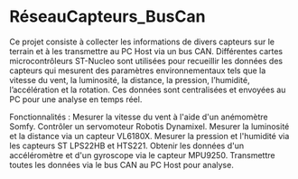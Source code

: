 # RéseauCapteurs_BusCan

Ce projet consiste à collecter les informations de divers capteurs sur le terrain et à les transmettre au PC Host via un bus CAN. Différentes cartes microcontrôleurs ST-Nucleo sont utilisées pour recueillir les données des capteurs qui mesurent des paramètres environnementaux tels que la vitesse du vent, la luminosité, la distance, la pression, l’humidité, l’accélération et la rotation. Ces données sont centralisées et envoyées au PC pour une analyse en temps réel.

Fonctionnalités :
Mesurer la vitesse du vent à l'aide d'un anémomètre Somfy.
Contrôler un servomoteur Robotis Dynamixel.
Mesurer la luminosité et la distance via un capteur VL6180X.
Mesurer la pression et l'humidité via les capteurs ST LPS22HB et HTS221.
Obtenir les données d'un accéléromètre et d'un gyroscope via le capteur MPU9250.
Transmettre toutes les données via le bus CAN au PC Host pour analyse.
